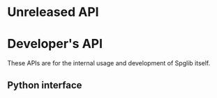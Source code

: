 # Unreleased API

# Developer's API

These APIs are for the internal usage and development of Spglib itself.

## Python interface

```{autodoc2-object} spglib.get_pointgroup
```

```{autodoc2-object} spglib.get_layergroup
```

```{autodoc2-object} spglib.get_symmetry_layerdataset
```

```{autodoc2-object} spglib.get_grid_point_from_address
```

```{autodoc2-object} spglib.get_stabilized_reciprocal_mesh
```

```{autodoc2-object} spglib.get_grid_points_by_rotations
```

```{autodoc2-object} spglib.get_BZ_grid_points_by_rotations
```

```{autodoc2-object} spglib.relocate_BZ_grid_address
```
